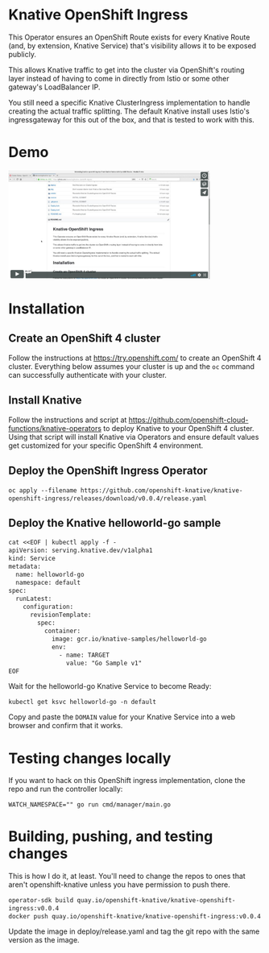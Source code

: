 # Knative OpenShift Ingress

This Operator ensures an OpenShift Route exists for every Knative
Route (and, by extension, Knative Service) that's visibility allows it
to be exposed publicly.

This allows Knative traffic to get into the cluster via OpenShift's
routing layer instead of having to come in directly from Istio or some
other gateway's LoadBalancer IP.

You still need a specific Knative ClusterIngress implementation to
handle creating the actual traffic splitting. The default Knative
install uses Istio's ingressgateway for this out of the box, and that
is tested to work with this.

# Demo
<a href="https://vimeo.com/330132153"><img src="docs/video_thumbnail.png" width="400" title="Knative OpenShift Routes Demo"></a>

# Installation

## Create an OpenShift 4 cluster

Follow the instructions at https://try.openshift.com/ to create an
OpenShift 4 cluster. Everything below assumes your cluster is up and
the `oc` command can successfully authenticate with your cluster.

## Install Knative

Follow the instructions and script at
https://github.com/openshift-cloud-functions/knative-operators to
deploy Knative to your OpenShift 4 cluster. Using that script will
install Knative via Operators and ensure default values get customized
for your specific OpenShift 4 environment.

## Deploy the OpenShift Ingress Operator

```shell
oc apply --filename https://github.com/openshift-knative/knative-openshift-ingress/releases/download/v0.0.4/release.yaml
```

## Deploy the Knative helloworld-go sample

```shell
cat <<EOF | kubectl apply -f -
apiVersion: serving.knative.dev/v1alpha1
kind: Service
metadata:
  name: helloworld-go
  namespace: default
spec:
  runLatest:
    configuration:
      revisionTemplate:
        spec:
          container:
            image: gcr.io/knative-samples/helloworld-go
            env:
              - name: TARGET
                value: "Go Sample v1"
EOF
```

Wait for the helloworld-go Knative Service to become Ready:
```shell
kubectl get ksvc helloworld-go -n default
```

Copy and paste the `DOMAIN` value for your Knative Service into a web
browser and confirm that it works.

# Testing changes locally

If you want to hack on this OpenShift ingress implementation, clone
the repo and run the controller locally:

```shell
WATCH_NAMESPACE="" go run cmd/manager/main.go
```

# Building, pushing, and testing changes

This is how I do it, at least. You'll need to change the repos to ones
that aren't openshift-knative unless you have permission to push there.

```shell
operator-sdk build quay.io/openshift-knative/knative-openshift-ingress:v0.0.4
docker push quay.io/openshift-knative/knative-openshift-ingress:v0.0.4
```

Update the image in deploy/release.yaml and tag the git repo with the
same version as the image.
